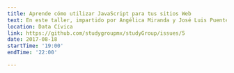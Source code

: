 ```yaml
---
title: Aprende cómo utilizar JavaScript para tus sitios Web 
text: En este taller, impartido por Angélica Miranda y José Luis Puente, aprenderemos JavaScript y los fundamentos de los tipos y las estructuras de datos. 
location: Data Cívica 
link: https://github.com/studygroupmx/studyGroup/issues/5 
date: 2017-08-18 
startTime: '19:00' 
endTime: '22:00' 

---
```

